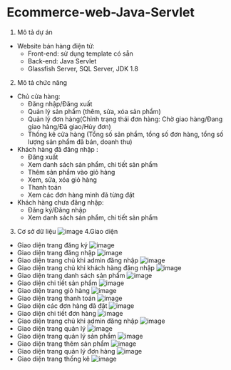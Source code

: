 # Ecommerce-web-Java-Servlet
1. Mô tả dự án
- Website bán hàng điện tử:
  + Front-end: sử dụng template có sẵn
  + Back-end: Java Servlet
  + Glassfish Server, SQL Server, JDK 1.8
 2. Mô tả chức năng 
- Chủ cửa hàng: 
  + Đăng nhập/Đăng xuất
  + Quản lý sản phẩm (thêm, sửa, xóa sản phẩm)
  + Quản lý đơn hàng(Chỉnh trạng thái đơn hàng: Chờ giao hàng/Đang giao hàng/Đã giao/Hủy đơn)
  + Thống kê cửa hàng (Tổng số sản phẩm, tổng số đơn hàng, tổng số lượng sản phẩm đã bán, doanh thu)
- Khách hàng đã đăng nhập :
  + Đăng xuất
  + Xem danh sách sản phẩm, chi tiết sản phẩm
  + Thêm sản phẩm vào giỏ hàng
  + Xem, sửa, xóa giỏ hàng
  + Thanh toán
  + Xem các đơn hàng mình đã từng đặt
- Khách hàng chưa đăng nhập:
  + Đăng ký/Đăng nhập
  + Xem danh sách sản phẩm, chi tiết sản phẩm
 3. Cơ sở dữ liệu
 ![image](https://user-images.githubusercontent.com/91023190/175113650-a383befd-950d-4d2f-90de-fe6c59a257e2.png)
4.Giao diện
- Giao diện trang đăng ký
![image](https://user-images.githubusercontent.com/91023190/175114547-8ea838e4-bc22-46ef-b31b-f0ba51e0d09a.png)
- Giao diện trang đăng nhập
![image](https://user-images.githubusercontent.com/91023190/175114589-bcc586b0-551c-4786-baa1-a5f2cd224ace.png)
- Giao diện trang chủ khi admin đăng nhập
![image](https://user-images.githubusercontent.com/91023190/175113863-ec1ebcd8-1bec-454b-8a96-fc4385aa041c.png)
- Giao diện trang chủ khi khách hàng đăng nhập
![image](https://user-images.githubusercontent.com/91023190/175114653-c4abaa6b-ef2f-4fa6-a26f-329f60b8c8ec.png)
- Giao diện trang danh sách sản phẩm
![image](https://user-images.githubusercontent.com/91023190/175114686-37e26ad3-9bb1-4e32-bc48-b8adb53f6b42.png)
- Giao diện chi tiết sản phẩm
![image](https://user-images.githubusercontent.com/91023190/175114996-5439bfa8-36c9-4070-8d54-a7a4c8828367.png)
- Giao diện trang giỏ hàng
![image](https://user-images.githubusercontent.com/91023190/175115087-c56109cb-dc79-4bb4-8485-2f7ac52a3055.png)
- Giao diện trang thanh toán
![image](https://user-images.githubusercontent.com/91023190/175115477-e33459a6-3151-45b2-8c04-5ed2facc6cb6.png)
- Giao diện các đơn hàng đã đặt
![image](https://user-images.githubusercontent.com/91023190/175115576-42b4dd6d-bc1b-43b1-ac9f-bddba62770dd.png)
- Giao diện chi tiết đơn hàng
![image](https://user-images.githubusercontent.com/91023190/175115607-b8823930-c2f2-4971-bd45-3ee67327e07c.png)
- Giao diện trang chủ khi admin đăng nhập
![image](https://user-images.githubusercontent.com/91023190/175115739-e115135d-ef6d-4b94-88e5-74b92ccca8f4.png)
- Giao diện trang quản lý
![image](https://user-images.githubusercontent.com/91023190/175115778-56022836-d71c-4d95-8a6c-b164508ac293.png)
- Giao diện trang quản lý sản phẩm
![image](https://user-images.githubusercontent.com/91023190/177005911-9b5bb4fb-c646-4120-981c-c5924f20a445.png)
- Giao diện trang thêm sản phẩm
![image](https://user-images.githubusercontent.com/91023190/175115853-03476c96-e8b8-4028-87e2-2aa7332f092f.png)
- Giao diện trang quản lý đơn hàng
![image](https://user-images.githubusercontent.com/91023190/175115918-f3e3be70-c486-4a53-aa52-bb2713915017.png)
- Giao diện trang thống kê
![image](https://user-images.githubusercontent.com/91023190/177005927-7cb83528-25e8-4c72-92b3-7d7f1d55ab93.png)
